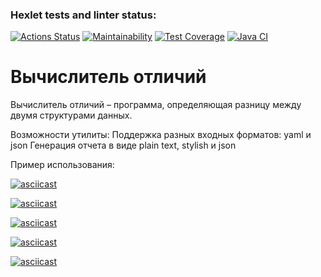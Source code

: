 ### Hexlet tests and linter status:
[![Actions Status](https://github.com/OlgaMolkova/java-project-71/actions/workflows/hexlet-check.yml/badge.svg)](https://github.com/OlgaMolkova/java-project-71/actions) [![Maintainability](https://api.codeclimate.com/v1/badges/e4c5c4be6865681fe182/maintainability)](https://codeclimate.com/github/OlgaMolkova/java-project-71/maintainability) [![Test Coverage](https://api.codeclimate.com/v1/badges/e4c5c4be6865681fe182/test_coverage)](https://codeclimate.com/github/OlgaMolkova/java-project-71/test_coverage) [![Java CI](https://github.com/OlgaMolkova/java-project-71/actions/workflows/main.yml/badge.svg)](https://github.com/OlgaMolkova/java-project-71/actions/workflows/main.yml)
# Вычислитель отличий
Вычислитель отличий – программа, определяющая разницу между двумя структурами данных.


Возможности утилиты:
Поддержка разных входных форматов: yaml и json
Генерация отчета в виде plain text, stylish и json


Пример использования:

[![asciicast](https://asciinema.org/a/XmucR9kGZYHONfIRZIGQXtFgW.png)](https://asciinema.org/a/XmucR9kGZYHONfIRZIGQXtFgW)

[![asciicast](https://asciinema.org/a/wfjssISkhPn8RjfG5az4K81AA.png)](https://asciinema.org/a/wfjssISkhPn8RjfG5az4K81AA)

[![asciicast](https://asciinema.org/a/p885WOgqBwOxHKHrWySFx6P7V.png)](https://asciinema.org/a/p885WOgqBwOxHKHrWySFx6P7V)

[![asciicast](https://asciinema.org/a/qjER2dibDvFvJW31UPRa2KMy6.png)](https://asciinema.org/a/qjER2dibDvFvJW31UPRa2KMy6)

[![asciicast](https://asciinema.org/a/3zn6EtZVXyglCNbJ0VGTpD9bb.png)](https://asciinema.org/a/3zn6EtZVXyglCNbJ0VGTpD9bb)


